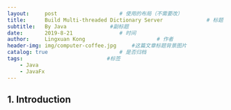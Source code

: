 ```yaml
---
layout:     post   				    # 使用的布局（不需要改）
title:      Build Multi-threaded Dictionary Server 				# 标题 
subtitle:   By Java              #副标题
date:       2019-8-21 				# 时间
author:     Lingxuan Kong 						# 作者
header-img: img/computer-coffee.jpg 	#这篇文章标题背景图片
catalog: true 						# 是否归档
tags: 							#标签
    - Java
    - JavaFx
---
```


## 1. Introduction

